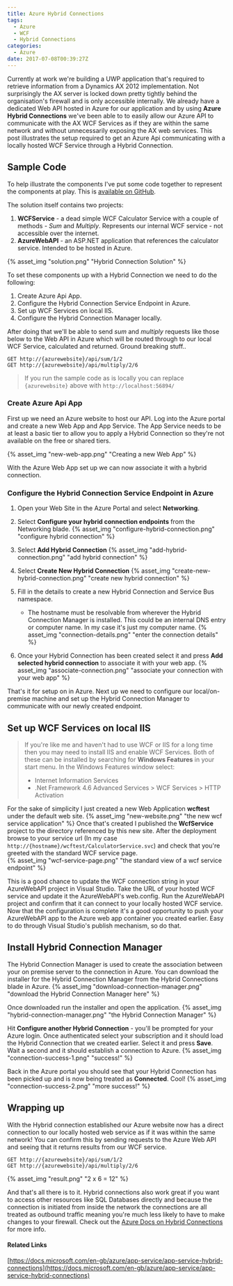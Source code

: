 ```yaml
---
title: Azure Hybrid Connections
tags:
  - Azure
  - WCF
  - Hybrid Connections
categories:
  - Azure
date: 2017-07-08T00:39:27Z
---
```


Currently at work we're building a UWP application that's required to retrieve information from a Dynamics AX 2012 implementation. Not surprisingly the AX server is locked down pretty tightly behind the organisation's firewall and is only accessible internally. 
We already have a dedicated Web API hosted in Azure for our application and by using **Azure Hybrid Connections** we've been able to to easily allow our Azure API to communicate with the AX WCF Services as if they are within the same network and without unnecessarily exposing the AX web services. 
This post illustrates the setup required to get an Azure Api communicating with a locally hosted WCF Service through a Hybrid Connection.
<!-- More --> 

## Sample Code
To help illustrate the components I've put some code together to represent the components at play. This is [available on GitHub](https://github.com/Julian-Robinson/AzureHybridConnectionExample).

The solution itself contains two projects: 
1. **WCFService** - a dead simple WCF Calculator Service with a couple of methods - *Sum* and *Multiply*. Represents our internal WCF service - not accessible over the internet. 
1. **AzureWebAPI** - an ASP.NET application that references the calculator service. Intended to be hosted in Azure.

{% asset_img "solution.png" "Hybrid Connection Solution" %}

To set these components up with a Hybrid Connection we need to do the following: 
1. Create Azure Api App.
1. Configure the Hybrid Connection Service Endpoint in Azure.
1. Set up WCF Services on local IIS.
1. Configure the Hybrid Connection Manager locally. 

After doing that we'll be able to send *sum* and *multiply* requests like those below to the Web API in Azure which will be routed through to our local WCF Service, calculated and returned. Ground breaking stuff.. 

```
GET http://{azurewebsite}/api/sum/1/2
GET http://{azurewebsite}/api/multiply/2/6
```
> If you run the sample code as is locally you can replace `{azurewebsite}` above with `http://localhost:56894/`

### Create Azure Api App
First up we need an Azure website to host our API. Log into the Azure portal and create a new Web App and App Service. The App Service needs to be at least a basic tier to allow you to apply a Hybrid Connection so they're not available on the free or shared tiers. 

{% asset_img "new-web-app.png" "Creating a new Web App" %}

With the Azure Web App set up we can now associate it with a hybrid connection. 

### Configure the Hybrid Connection Service Endpoint in Azure
1. Open your Web Site in the Azure Portal and select **Networking**. 
1. Select **Configure your hybrid connection endpoints** from the Networking blade. 
{% asset_img "configure-hybrid-connection.png" "configure hybrid connection" %}

1. Select **Add Hybrid Connection**
{% asset_img "add-hybrid-connection.png"  "add hybrid connection"  %}

1. Select **Create New Hybrid Connection**
{% asset_img "create-new-hybrid-connection.png"  "create new hybrid connection"  %}

1. Fill in the details to create a new Hybrid Connection and Service Bus namespace.
    - The hostname must be resolvable from wherever the Hybrid Connection Manager is installed. This could be an internal DNS entry or computer name. In my case it's just my computer name. 
{% asset_img "connection-details.png"  "enter the connection details"  %}

1. Once your Hybrid Connection has been created select it and press **Add selected hybrid connection** to associate it with your web app. 
{% asset_img "associate-connection.png"  "associate your connection with your web app"  %}

That's it for setup on in Azure. Next up we need to configure our local/on-premise machine and set up the Hybrid Connection Manager to communicate with our newly created endpoint.

## Set up WCF Services on local IIS 
> If you're like me and haven't had to use WCF or IIS for a long time then you may need to install IIS and enable WCF Services. Both of these can be installed by searching for **Windows Features** in your start menu. In the Windows Features window select: 
> - Internet Information Services
> - .Net Framework 4.6 Advanced Services > WCF Services > HTTP Activation

For the sake of simplicity I just created a new Web Application **wcftest** under the default web site.
{% asset_img "new-website.png"  "the new wcf service application"  %}
Once that's created I published the **WcfService** project to the directory referenced by this new site. After the deployment browse to your service url (In my case `http://{hostname}/wcftest/CalculatorService.svc`) and check that you're greeted with the standard WCF service page.  
{% asset_img "wcf-service-page.png"  "the standard view of a wcf service endpoint"  %}

This is a good chance to update the WCF connection string in your AzureWebAPI project in Visual Studio. Take the URL of your hosted WCF service and update it the AzureWebAPI's web.config. Run the AzureWebAPI project and confirm that it can connect to your locally hosted WCF service. 
Now that the configuration is complete it's a good opportunity to push your AzureWebAPI app to the Azure web app container you created earlier. Easy to do through Visual Studio's publish mechanism, so do that. 

## Install Hybrid Connection Manager
The Hybrid Connection Manager is used to create the association between your on premise server to the connection in Azure. You can download the installer for the Hybrid Connection Manager from the Hybrid Connections blade in Azure. 
{% asset_img "download-connection-manager.png"  "download the Hybrid Connection Manager here"  %}

Once downloaded run the installer and open the application. 
{% asset_img "hybrid-connection-manager.png"  "the Hybrid Connection Manager"  %}

Hit **Configure another Hybrid Connection** - you'll be prompted for your Azure login. Once authenticated select your subscription and it should load the Hybrid Connection that we created earlier. Select it and press **Save**. Wait a second and it should establish a connection to Azure. 
{% asset_img "connection-success-1.png"  "success!"  %}

Back in the Azure portal you should see that your Hybrid Connection has been picked up and is now being treated as **Connected**. Cool!
{% asset_img "connection-success-2.png"  "more success!"  %}

## Wrapping up

With the Hybrid connection established our Azure website now has a direct connection to our locally hosted web service as if it was within the same network! You can confirm this by sending requests to the Azure Web API and seeing that it returns results from our WCF service. 

```
GET http://{azurewebsite}/api/sum/1/2
GET http://{azurewebsite}/api/multiply/2/6
```
{% asset_img "result.png"  "2 x 6 = 12"  %}

And that's all there is to it. Hybrid connections also work great if you want to access other resources like SQL Databases directly and because the connection is initiated from inside the network the connections are all treated as outbound traffic meaning you're much less likely to have to make changes to your firewall. Check out the [Azure Docs on Hybrid Connections](https://docs.microsoft.com/en-gb/azure/app-service/app-service-hybrid-connections) for more info. 

#### Related Links
[https://docs.microsoft.com/en-gb/azure/app-service/app-service-hybrid-connections](https://docs.microsoft.com/en-gb/azure/app-service/app-service-hybrid-connections)
